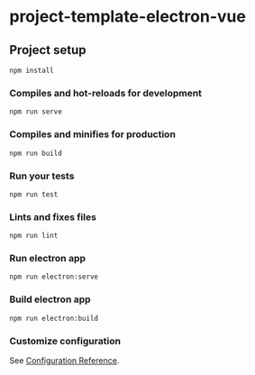 # project-template-electron-vue

## Project setup
```
npm install
```

### Compiles and hot-reloads for development
```
npm run serve
```

### Compiles and minifies for production
```
npm run build
```

### Run your tests
```
npm run test
```

### Lints and fixes files
```
npm run lint
```

### Run electron app 
```
npm run electron:serve
```

### Build electron app 
```
npm run electron:build
```

### Customize configuration
See [Configuration Reference](https://cli.vuejs.org/config/).
